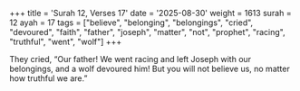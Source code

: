 +++
title = 'Surah 12, Verses 17'
date = '2025-08-30'
weight = 1613
surah = 12
ayah = 17
tags = ["believe", "belonging", "belongings", "cried", "devoured", "faith", "father", "joseph", "matter", "not", "prophet", "racing", "truthful", "went", "wolf"]
+++

They cried, “Our father! We went racing and left Joseph with our belongings, and a wolf devoured him! But you will not believe us, no matter how truthful we are.”